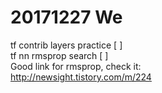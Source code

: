 # 20171227 We
tf contrib layers practice [  ]<br>
tf nn rmsprop search [  ]<br>
Good link for rmsprop, check it:<br>
http://newsight.tistory.com/m/224
